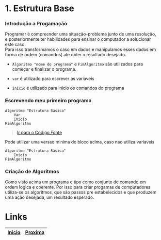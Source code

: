 # 1. Estrutura Base

### Introdução a Progamação

Programar é compreender uma situação-problema junto de uma resolução, e posteriormente ter habilidades para ensinar o computador a solucionar este caso.    
Para isso transformamos o caso em dados e manipulamos esses dados em forma de ordem (comandos) ate obter o resultado desejado.

* `Algoritmo "nome do programa"` e `FimAlgoritmo` são utilizados para começar e finalizar o programa.

* `var` é utilizado para escrever as variaveis

* `inicio` é utilizado para inicio os comandos do programa

### Escrevendo meu primeiro programa

~~~ alg
Algoritmo "Estrutura Básica"
    Var     
    Inicio  
FimAlgoritmo
~~~

> [Ir para o Codigo Fonte](codigo/1-estrutura-base.alg) 

Pode utilizar uma versao minima do bloco acima, caso nao utiliza variaveis

~~~ alg
Algoritmo "Estrutura Básica"     
    Inicio  
FimAlgoritmo
~~~

### Criação de Algoritmos

Como visto acima um programa e tipo como conjunto de comando em ordem logica e coerente. Por isso para criar progamas de computadores utiliza-se os algoritmos, que são passos pre estabelecidos e que produzem uma ação desejada, um resultado esperado.


# Links 
| [Inicio](README.md) | [Proxima](1.1.md)|
|:---|:---|
